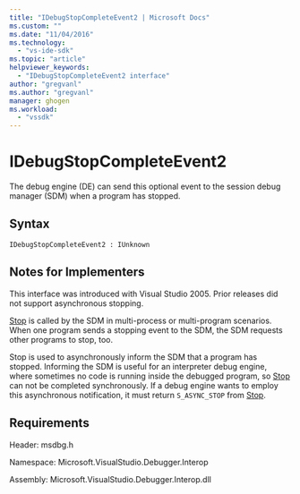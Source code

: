 ```yaml
---
title: "IDebugStopCompleteEvent2 | Microsoft Docs"
ms.custom: ""
ms.date: "11/04/2016"
ms.technology: 
  - "vs-ide-sdk"
ms.topic: "article"
helpviewer_keywords: 
  - "IDebugStopCompleteEvent2 interface"
author: "gregvanl"
ms.author: "gregvanl"
manager: ghogen
ms.workload: 
  - "vssdk"
---
```

# IDebugStopCompleteEvent2

The debug engine (DE) can send this optional event to the session debug manager (SDM) when a program has stopped.

## Syntax

```
IDebugStopCompleteEvent2 : IUnknown
```

## Notes for Implementers

This interface was introduced with Visual Studio 2005. Prior releases did not support asynchronous stopping.

[Stop](../../../extensibility/debugger/reference/idebugengineprogram2-stop.md) is called by the SDM in multi-process or multi-program scenarios. When one program sends a stopping event to the SDM, the SDM requests other programs to stop, too.

Stop is used to asynchronously inform the SDM that a program has stopped. Informing the SDM is useful for an interpreter debug engine, where sometimes no code is running inside the debugged program, so [Stop](../../../extensibility/debugger/reference/idebugengineprogram2-stop.md) can not be completed synchronously. If a debug engine wants to employ this asynchronous notification, it must return `S_ASYNC_STOP` from [Stop](../../../extensibility/debugger/reference/idebugengineprogram2-stop.md).

## Requirements

Header: msdbg.h

Namespace: Microsoft.VisualStudio.Debugger.Interop

Assembly: Microsoft.VisualStudio.Debugger.Interop.dll